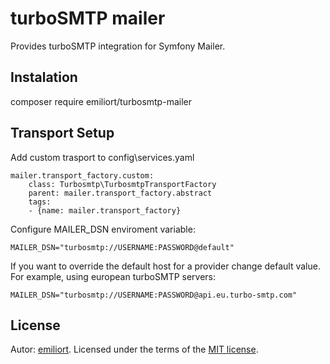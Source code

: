 # turboSMTP mailer

Provides turboSMTP integration for Symfony Mailer.

## Instalation

composer require emiliort/turbosmtp-mailer

## Transport Setup

Add custom trasport to config\services.yaml

    mailer.transport_factory.custom:
        class: Turbosmtp\TurbosmtpTransportFactory
        parent: mailer.transport_factory.abstract
        tags:
        - {name: mailer.transport_factory}

Configure MAILER_DSN enviroment variable:

    MAILER_DSN="turbosmtp://USERNAME:PASSWORD@default"

If you want to override the default host for a provider change default value. For example, using european turboSMTP servers:

    MAILER_DSN="turbosmtp://USERNAME:PASSWORD@api.eu.turbo-smtp.com"

## License

Autor: [emiliort](https://github.com/emiliort).
Licensed under the terms of the [MIT license](LICENSE).
